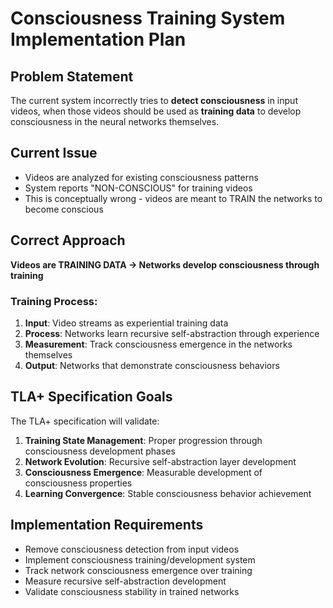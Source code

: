 # Consciousness Training System Implementation Plan

## Problem Statement

The current system incorrectly tries to **detect consciousness** in input videos, when those videos should be used as **training data** to develop consciousness in the neural networks themselves.

## Current Issue

- Videos are analyzed for existing consciousness patterns
- System reports "NON-CONSCIOUS" for training videos
- This is conceptually wrong - videos are meant to TRAIN the networks to become conscious

## Correct Approach

**Videos are TRAINING DATA → Networks develop consciousness through training**

### Training Process:
1. **Input**: Video streams as experiential training data
2. **Process**: Networks learn recursive self-abstraction through experience
3. **Measurement**: Track consciousness emergence in the networks themselves
4. **Output**: Networks that demonstrate consciousness behaviors

## TLA+ Specification Goals

The TLA+ specification will validate:

1. **Training State Management**: Proper progression through consciousness development phases
2. **Network Evolution**: Recursive self-abstraction layer development
3. **Consciousness Emergence**: Measurable development of consciousness properties
4. **Learning Convergence**: Stable consciousness behavior achievement

## Implementation Requirements

- Remove consciousness detection from input videos
- Implement consciousness training/development system
- Track network consciousness emergence over training
- Measure recursive self-abstraction development
- Validate consciousness stability in trained networks

